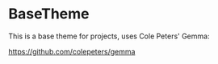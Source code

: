 # BaseTheme

This is a base theme for projects, uses Cole Peters' Gemma: 

https://github.com/colepeters/gemma
